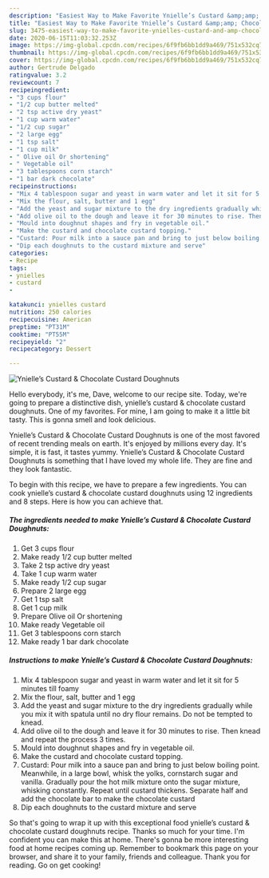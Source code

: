 ```yaml
---
description: "Easiest Way to Make Favorite Ynielle’s Custard &amp;amp; Chocolate Custard Doughnuts"
title: "Easiest Way to Make Favorite Ynielle’s Custard &amp;amp; Chocolate Custard Doughnuts"
slug: 3475-easiest-way-to-make-favorite-ynielles-custard-and-amp-chocolate-custard-doughnuts
date: 2020-06-15T11:03:32.253Z
image: https://img-global.cpcdn.com/recipes/6f9fb6bb1dd9a469/751x532cq70/ynielles-custard-chocolate-custard-doughnuts-recipe-main-photo.jpg
thumbnail: https://img-global.cpcdn.com/recipes/6f9fb6bb1dd9a469/751x532cq70/ynielles-custard-chocolate-custard-doughnuts-recipe-main-photo.jpg
cover: https://img-global.cpcdn.com/recipes/6f9fb6bb1dd9a469/751x532cq70/ynielles-custard-chocolate-custard-doughnuts-recipe-main-photo.jpg
author: Gertrude Delgado
ratingvalue: 3.2
reviewcount: 7
recipeingredient:
- "3 cups flour"
- "1/2 cup butter melted"
- "2 tsp active dry yeast"
- "1 cup warm water"
- "1/2 cup sugar"
- "2 large egg"
- "1 tsp salt"
- "1 cup milk"
- " Olive oil Or shortening"
- " Vegetable oil"
- "3 tablespoons corn starch"
- "1 bar dark chocolate"
recipeinstructions:
- "Mix 4 tablespoon sugar and yeast in warm water and let it sit for 5 minutes till foamy"
- "Mix the flour, salt, butter and 1 egg"
- "Add the yeast and sugar mixture to the dry ingredients gradually while you mix it with spatula until no dry flour remains. Do not be tempted to knead."
- "Add olive oil to the dough and leave it for 30 minutes to rise. Then knead and repeat the process 3 times."
- "Mould into doughnut shapes and fry in vegetable oil."
- "Make the custard and chocolate custard topping."
- "Custard: Pour milk into a sauce pan and bring to just below boiling point. Meanwhile, in a large bowl, whisk the yolks, cornstarch sugar and vanilla. Gradually pour the hot milk mixture onto the sugar mixture, whisking constantly. Repeat until custard thickens. Separate half and add the chocolate bar to make the chocolate custard"
- "Dip each doughnuts to the custard mixture and serve"
categories:
- Recipe
tags:
- ynielles
- custard
- 

katakunci: ynielles custard  
nutrition: 250 calories
recipecuisine: American
preptime: "PT31M"
cooktime: "PT55M"
recipeyield: "2"
recipecategory: Dessert

---
```



![Ynielle’s Custard &amp; Chocolate Custard Doughnuts](https://img-global.cpcdn.com/recipes/6f9fb6bb1dd9a469/751x532cq70/ynielles-custard-chocolate-custard-doughnuts-recipe-main-photo.jpg)

Hello everybody, it's me, Dave, welcome to our recipe site. Today, we're going to prepare a distinctive dish, ynielle’s custard &amp; chocolate custard doughnuts. One of my favorites. For mine, I am going to make it a little bit tasty. This is gonna smell and look delicious.



Ynielle’s Custard &amp; Chocolate Custard Doughnuts is one of the most favored of recent trending meals on earth. It's enjoyed by millions every day. It's simple, it is fast, it tastes yummy. Ynielle’s Custard &amp; Chocolate Custard Doughnuts is something that I have loved my whole life. They are fine and they look fantastic.


To begin with this recipe, we have to prepare a few ingredients. You can cook ynielle’s custard &amp; chocolate custard doughnuts using 12 ingredients and 8 steps. Here is how you can achieve that.

<!--inarticleads1-->

##### The ingredients needed to make Ynielle’s Custard &amp; Chocolate Custard Doughnuts:

1. Get 3 cups flour
1. Make ready 1/2 cup butter melted
1. Take 2 tsp active dry yeast
1. Take 1 cup warm water
1. Make ready 1/2 cup sugar
1. Prepare 2 large egg
1. Get 1 tsp salt
1. Get 1 cup milk
1. Prepare  Olive oil Or shortening
1. Make ready  Vegetable oil
1. Get 3 tablespoons corn starch
1. Make ready 1 bar dark chocolate




<!--inarticleads2-->

##### Instructions to make Ynielle’s Custard &amp; Chocolate Custard Doughnuts:

1. Mix 4 tablespoon sugar and yeast in warm water and let it sit for 5 minutes till foamy
1. Mix the flour, salt, butter and 1 egg
1. Add the yeast and sugar mixture to the dry ingredients gradually while you mix it with spatula until no dry flour remains. Do not be tempted to knead.
1. Add olive oil to the dough and leave it for 30 minutes to rise. Then knead and repeat the process 3 times.
1. Mould into doughnut shapes and fry in vegetable oil.
1. Make the custard and chocolate custard topping.
1. Custard: Pour milk into a sauce pan and bring to just below boiling point. Meanwhile, in a large bowl, whisk the yolks, cornstarch sugar and vanilla. Gradually pour the hot milk mixture onto the sugar mixture, whisking constantly. Repeat until custard thickens. Separate half and add the chocolate bar to make the chocolate custard
1. Dip each doughnuts to the custard mixture and serve




So that's going to wrap it up with this exceptional food ynielle’s custard &amp; chocolate custard doughnuts recipe. Thanks so much for your time. I'm confident you can make this at home. There's gonna be more interesting food at home recipes coming up. Remember to bookmark this page on your browser, and share it to your family, friends and colleague. Thank you for reading. Go on get cooking!
